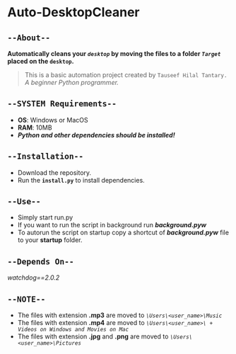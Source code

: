 # Auto-DesktopCleaner


## `--About--`
__Automatically cleans your *`desktop`* by moving the files to a folder *`Target`* placed on the `desktop`.__
    
> This is a basic automation project created by `Tauseef Hilal Tantary.` *A beginner Python programmer.*


## `--SYSTEM Requirements--`
* **OS**: Windows or MacOS
* **RAM**: 10MB
* ***Python and other dependencies should be installed!***


## `--Installation--`
* Download the repository.
* Run the **`install.py`** to install dependencies.


## `--Use--`
* Simply start run.py
* If you want to run the script in background run ***background.pyw***
* To autorun the script on startup copy a shortcut of ***background.pyw*** file
to your **startup** folder.

## `--Depends On--`
*watchdog==2.0.2*


## `--NOTE--`
* The files with extension **.mp3** are moved to *`\Users\<user_name>\Music`*
* The files with extension **.mp4** are moved to *`\Users\<user_name>\ + Videos on Windows and Movies on Mac`*
* The files with extension **.jpg** and **.png** are moved to *`\Users\<user_name>\Pictures`*
